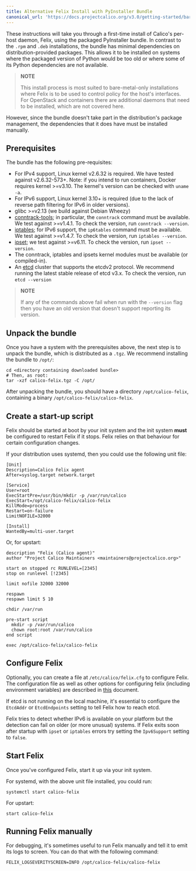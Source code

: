 ```yaml
---
title: Alternative Felix Install with PyInstaller Bundle
canonical_url: 'https://docs.projectcalico.org/v3.0/getting-started/bare-metal/bare-metal-install'
---
```


These instructions will take you through a first-time install of
Calico's per-host daemon, Felix, using the packaged PyInstaller bundle.
In contrast to the `.rpm` and `.deb` installations, the bundle has
minimal dependencies on distribution-provided packages. This allows it
to be installed on systems where the packaged version of Python would be
too old or where some of its Python dependencies are not available.

> **NOTE**
>
> This install process is most suited to bare-metal-only
> installations where Felix is to be used to control policy for the
> host's interfaces. For OpenStack and containers there are
> additional daemons that need to be installed, which are not
> covered here.
>

However, since the bundle doesn't take part in the distribution's
package management, the dependencies that it does have must be installed
manually.

## Prerequisites

The bundle has the following pre-requisites:

-   For IPv4 support, Linux kernel v2.6.32 is required. We have tested
    against v2.6.32-573+. Note: if you intend to run containers, Docker
    requires kernel >=v3.10. The kernel's version can be checked with
    `uname -a`.
-   For IPv6 support, Linux kernel 3.10+ is required (due to the lack of
    reverse path filtering for IPv6 in older versions).
-   glibc >=v2.13 (we build against Debian Wheezy)
-   [conntrack-tools](http://conntrack-tools.netfilter.org/); in
    particular, the `conntrack` command must be available. We test
    against >=v1.4.1. To check the version, run `conntrack --version`.
-   [iptables](http://www.netfilter.org/projects/iptables/index.html);
    for IPv6 support, the `ip6tables` command must be available. We test
    against >=v1.4.7. To check the version, run `iptables --version`.
-   [ipset](http://ipset.netfilter.org/); we test against >=v6.11. To
    check the version, run `ipset --version`.
-   The conntrack, iptables and ipsets kernel modules must be available
    (or compiled-in).
-   An [etcd](https://github.com/coreos/etcd/releases/) cluster that 
    supports the etcdv2 protocol.  We recommend running the latest 
    stable release of etcd v3.x. To check the version, run 
    `etcd --version`

> **NOTE**
>
> If any of the commands above fail when run with the `--version`
> flag then you have an old version that doesn't support reporting
> its version.
>

## Unpack the bundle

Once you have a system with the prerequisites above, the next step is to
unpack the bundle, which is distributed as a `.tgz`. We recommend
installing the bundle to `/opt/`:

    cd <directory containing downloaded bundle>
    # Then, as root:
    tar -xzf calico-felix.tgz -C /opt/

After unpacking the bundle, you should have a directory
`/opt/calico-felix`, containing a binary
`/opt/calico-felix/calico-felix`.

## Create a start-up script

Felix should be started at boot by your init system and the init system
**must** be configured to restart Felix if it stops. Felix relies on
that behaviour for certain configuration changes.

If your distribution uses systemd, then you could use the following unit
file:

    [Unit]
    Description=Calico Felix agent
    After=syslog.target network.target

    [Service]
    User=root
    ExecStartPre=/usr/bin/mkdir -p /var/run/calico
    ExecStart=/opt/calico-felix/calico-felix
    KillMode=process
    Restart=on-failure
    LimitNOFILE=32000

    [Install]
    WantedBy=multi-user.target

Or, for upstart:

    description "Felix (Calico agent)"
    author "Project Calico Maintainers <maintainers@projectcalico.org>"

    start on stopped rc RUNLEVEL=[2345]
    stop on runlevel [!2345]

    limit nofile 32000 32000

    respawn
    respawn limit 5 10

    chdir /var/run

    pre-start script
      mkdir -p /var/run/calico
      chown root:root /var/run/calico
    end script

    exec /opt/calico-felix/calico-felix

## Configure Felix


Optionally, you can create a file at `/etc/calico/felix.cfg` to
configure Felix. The configuration file as well as other options for
configuring felix (including environment variables) are described in
[this]({{site.baseurl}}/{{page.version}}/usage/configuration) document.

If etcd is not running on the local machine, it's essential to configure
the `EtcdAddr` or `EtcdEndpoints` setting to tell Felix how to reach
etcd.

Felix tries to detect whether IPv6 is available on your platform but
the detection can fail on older (or more unusual) systems.  If Felix
exits soon after startup with `ipset` or `iptables` errors try 
setting the `Ipv6Support` setting to `false`.

## Start Felix

Once you've configured Felix, start it up via your init system.

For systemd, with the above unit file installed, you could run:

    systemctl start calico-felix

For upstart:

    start calico-felix

## Running Felix manually

For debugging, it's sometimes useful to run Felix manually and tell it
to emit its logs to screen. You can do that with the following command:

    FELIX_LOGSEVERITYSCREEN=INFO /opt/calico-felix/calico-felix
